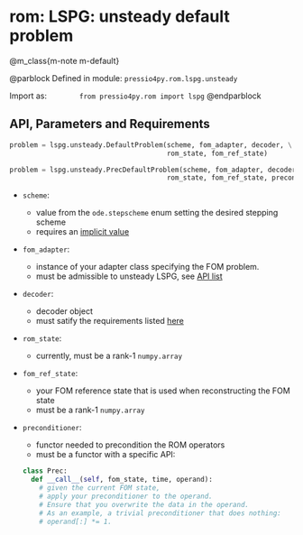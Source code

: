 
# rom: LSPG: unsteady default problem


@m_class{m-note m-default}

@parblock
Defined in module: `pressio4py.rom.lspg.unsteady`

Import as: &emsp; &emsp; &emsp; `from pressio4py.rom import lspg`
@endparblock


## API, Parameters and Requirements

```py
problem = lspg.unsteady.DefaultProblem(scheme, fom_adapter, decoder, \
									   rom_state, fom_ref_state)

problem = lspg.unsteady.PrecDefaultProblem(scheme, fom_adapter, decoder, \
									   rom_state, fom_ref_state, preconditioner)
```

- `scheme`:
  - value from the `ode.stepscheme` enum setting the desired stepping scheme
  - requires an [implicit value](md_pages_components_ode_steppers_implicit.html)

- `fom_adapter`:
  - instance of your adapter class specifying the FOM problem. <br/>
  - must be admissible to unsteady LSPG, see [API list](./md_pages_components_rom_fom_apis.html)

- `decoder`:
  - decoder object
  - must satify the requirements listed [here](md_pages_components_rom_decoder.html)

- `rom_state`:
  - currently, must be a rank-1 `numpy.array`

- `fom_ref_state`:
  - your FOM reference state that is used when reconstructing the FOM state
  - must be a rank-1 `numpy.array`

- `preconditioner`:
  - functor needed to precondition the ROM operators
  - must be a functor with a specific API:
  ```py
  class Prec:
	def __call__(self, fom_state, time, operand):
	  # given the current FOM state,
	  # apply your preconditioner to the operand.
	  # Ensure that you overwrite the data in the operand.
	  # As an example, a trivial preconditioner that does nothing:
	  # operand[:] *= 1.
  ```
